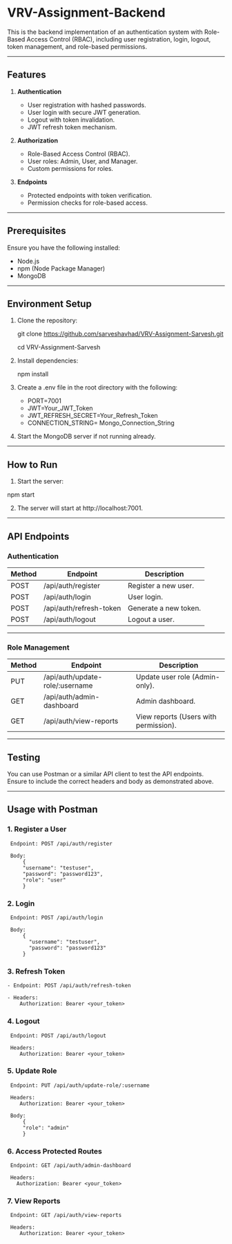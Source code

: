 # VRV-Assignment-Backend

This is the backend implementation of an authentication system with Role-Based Access Control (RBAC), including user registration, login, logout, token management, and role-based permissions.

---

## Features

1. **Authentication**
   - User registration with hashed passwords.
   - User login with secure JWT generation.
   - Logout with token invalidation.
   - JWT refresh token mechanism.

2. **Authorization**
   - Role-Based Access Control (RBAC).
   - User roles: Admin, User, and Manager.
   - Custom permissions for roles.

3. **Endpoints**
   - Protected endpoints with token verification.
   - Permission checks for role-based access.

---

## Prerequisites

Ensure you have the following installed:
- Node.js
- npm (Node Package Manager)
- MongoDB

---

## Environment Setup

1. Clone the repository:
  
    git clone https://github.com/sarveshavhad/VRV-Assignment-Sarvesh.git
   
    cd VRV-Assignment-Sarvesh

3. Install dependencies:
  
   npm install

4. Create a .env file in the root directory with the following:

    - PORT=7001   
    - JWT=Your_JWT_Token   
    - JWT_REFRESH_SECRET=Your_Refresh_Token   
    - CONNECTION_STRING= Mongo_Connection_String

6. Start the MongoDB server if not running already.

---

## How to Run

1. Start the server:
   
  npm start

2. The server will start at http://localhost:7001.

---

## API Endpoints

### Authentication
| Method | Endpoint                 | Description               |
|--------|--------------------------|---------------------------|
| POST   | /api/auth/register       | Register a new user.      |
| POST   | /api/auth/login          | User login.               |
| POST   | /api/auth/refresh-token  | Generate a new token.     |
| POST   | /api/auth/logout         | Logout a user.            |

---

### Role Management
| Method | Endpoint                        | Description                            |
|--------|---------------------------------|----------------------------------------|
| PUT    | /api/auth/update-role/:username | Update user role (Admin-only).         |
| GET    | /api/auth/admin-dashboard       | Admin dashboard.                       |
| GET    | /api/auth/view-reports          | View reports (Users with permission).  |

---

## Testing
You can use Postman or a similar API client to test the API endpoints. Ensure to include the correct headers and body as demonstrated above.

---

## Usage with Postman
### 1. Register a User
     Endpoint: POST /api/auth/register

     Body:   
         {
         "username": "testuser",
         "password": "password123",
         "role": "user"
         }
      
### 2. Login
     Endpoint: POST /api/auth/login  

     Body: 
         {
           "username": "testuser",
           "password": "password123"
         }
    
### 3. Refresh Token
    - Endpoint: POST /api/auth/refresh-token

    - Headers:  
        Authorization: Bearer <your_token>

### 4. Logout
     Endpoint: POST /api/auth/logout

     Headers:
        Authorization: Bearer <your_token>

### 5. Update Role

     Endpoint: PUT /api/auth/update-role/:username

     Headers:
        Authorization: Bearer <your_token>
        
     Body:
         {
         "role": "admin"
         }

### 6. Access Protected Routes

     Endpoint: GET /api/auth/admin-dashboard

     Headers:      
       Authorization: Bearer <your_token>

### 7. View Reports
     Endpoint: GET /api/auth/view-reports

     Headers:
        Authorization: Bearer <your_token>



